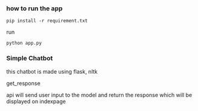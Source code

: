  ### how to run the app
 ```
pip install -r requirement.txt
 ```
run 

 ```
python app.py
 ```



### Simple Chatbot

this chatbot is made using flask, nltk 


get_response


 api will send user input to the model and return the response which will be displayed on indexpage
